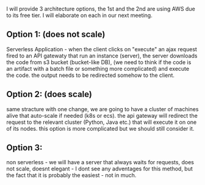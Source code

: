 I will provide 3 architecture options, the 1st and the 2nd are using AWS due to its free tier.
I will elaborate on each in our next meeting.

## Option 1: (does not scale)
Serverless Application - when the client clicks on "execute" an ajax request fired to an API gatewaty that run an instance (server),
the server downloads the code from s3 bucket (bucket-like DB), (we need to think if the code is an artifact with a batch file or
something more complicated) and execute the code. the output needs to be redirected somehow to the client.

## Option 2: (does scale)
same stracture with one change, we are going to have a cluster of machines alive that auto-scale if needed (k8s or ecs).
the api gateway will redirect the request to the relevant cluster (Python, Java etc.) that will execute it on one of its nodes.
this option is more complicated but we should still consider it.

## Option 3:
non serverless - we will have a server that always waits for requests, does not scale, doesnt elegant - I dont see any adventages for 
this method, but the fact that it is probably the easiest - not in much.
